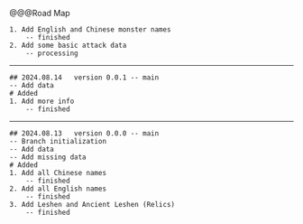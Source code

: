 @@@Road Map

	1. Add English and Chinese monster names
		-- finished
	2. Add some basic attack data
		-- processing

---
	## 2024.08.14	version 0.0.1 -- main
	-- Add data
	# Added
	1. Add more info
		-- finished
---
	## 2024.08.13	version 0.0.0 -- main
	-- Branch initialization
	-- Add data
	-- Add missing data
	# Added
	1. Add all Chinese names
		-- finished
	2. Add all English names
		-- finished
	3. Add Leshen and Ancient Leshen (Relics)
		-- finished